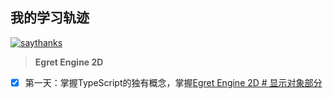 
我的学习轨迹
--------
[![saythanks](https://img.shields.io/badge/say-thanks-21a675.svg)](https://saythanks.io/to/LinLshare)

> **Egret Engine 2D**

- [x] 第一天：掌握TypeScript的独有概念，掌握[Egret Engine 2D # 显示对象部分](https://github.com/LinLshare/egret_demo/tree/master/day01_display_object/src)
